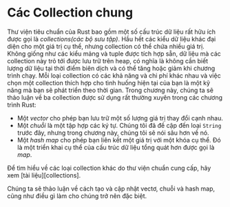 # Các Collection chung

Thư viện tiêu chuẩn của Rust bao gồm một số cấu trúc dữ liệu rất hữu ích được
gọi là *collections(các bộ sưu tập)*. Hầu hết các kiểu dữ liệu khác đại diện cho
một giá trị cụ thể, nhưng collection có thể chứa nhiều giá trị. Không giống như
các kiểu mảng và tuple được tích hợp sẵn, dữ liệu mà các collection này trỏ tới
được lưu trữ trên heap, có nghĩa là không cần biết lượng dữ liệu tại thời điểm
biên dịch và có thể tăng hoặc giảm khi chương trình chạy. Mỗi loại collection có
các khả năng và chi phí khác nhau và việc chọn một collection thích hợp cho tình
huống hiện tại của bạn là một kỹ năng mà bạn sẽ phát triển theo thời gian. Trong
chương này, chúng ta sẽ thảo luận về ba collection được sử dụng rất thường xuyên
trong các chương trình Rust:

* Một *vector* cho phép bạn lưu trữ một số lượng giá trị thay đổi cạnh nhau.
* Một *chuỗi* là một tập hợp các ký tự. Chúng tôi đã đề cập đến loại `String`
  trước đây, nhưng trong chương này, chúng tôi sẽ nói sâu hơn về nó.
* Một *hash map* cho phép bạn liên kết một giá trị với một khóa cụ thể. Đó là
  một triển khai cụ thể của cấu trúc dữ liệu tổng quát hơn được gọi là *map*.

Để tìm hiểu về các loại collection khác do thư viện chuẩn cung cấp, hãy xem [tài
liệu][collections].

Chúng ta sẽ thảo luận về cách tạo và cập nhật vectơ, chuỗi và hash map, cũng như
điều gì làm cho chúng trở nên đặc biệt.